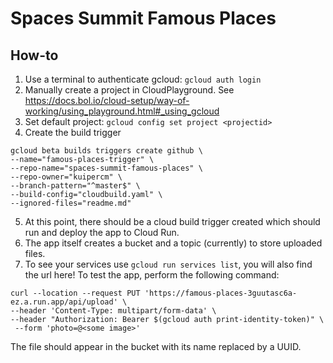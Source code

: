 # Spaces Summit Famous Places

## How-to

1. Use a terminal to authenticate gcloud: `gcloud auth login`
2. Manually create a project in CloudPlayground. See https://docs.bol.io/cloud-setup/way-of-working/using_playground.html#_using_gcloud
3. Set default project: `gcloud config set project <projectid>` 
4. Create the build trigger
```
gcloud beta builds triggers create github \
--name="famous-places-trigger" \
--repo-name="spaces-summit-famous-places" \
--repo-owner="kuipercm" \
--branch-pattern="^master$" \
--build-config="cloudbuild.yaml" \
--ignored-files="readme.md"
```
5. At this point, there should be a cloud build trigger created which should run and deploy
the app to Cloud Run.
6. The app itself creates a bucket and a topic (currently) to store uploaded files.
7. To see your services use `gcloud run services list`, you will also find the url here! To test the app, perform the following command:
```
curl --location --request PUT 'https://famous-places-3guutasc6a-ez.a.run.app/api/upload' \
--header 'Content-Type: multipart/form-data' \
--header "Authorization: Bearer $(gcloud auth print-identity-token)" \
 --form 'photo=@<some image>'
```
The file should appear in the bucket with its name replaced by a UUID.